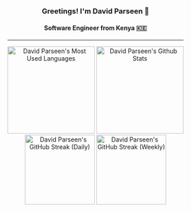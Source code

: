 <div align="center">

### Greetings! I'm David Parseen 🚀

#### Software Engineer from Kenya 🇰🇪

<hr width="80%"/>

<img height="200" src="https://github-readme-stats-1c31.vercel.app/api/top-langs/?username=parseen254&layout=compact&hide_border=true&hide=solidity,ruby,php,scss,vue,html,handlebars,rust&langs_count=10&size_weight=0.5&count_weight=0.5&card_width=319" alt="David Parseen's Most Used Languages" />
<img height="200" src="https://github-readme-stats-1c31.vercel.app/api/?username=parseen254&layout=compact&hide_border=true&hide=stars,contribs&show=reviews,prs_merged,prs_merged_percentage&show_icons=true&rank_icon=github&custom_title=David%20Parseen's%20Github%20Stats&card_width=319" alt="David Parseen's Github Stats" />

<img height="160" src="https://github-readme-streak-stats-nine-wine.vercel.app/?user=parseen254&hide_border=true&mode=daily&card_width=420" alt="David Parseen's GitHub Streak (Daily)" />
<img height="160" src="https://github-readme-streak-stats-nine-wine.vercel.app/?user=parseen254&hide_border=true&mode=weekly&card_width=420" alt="David Parseen's GitHub Streak (Weekly)" />



</div>
